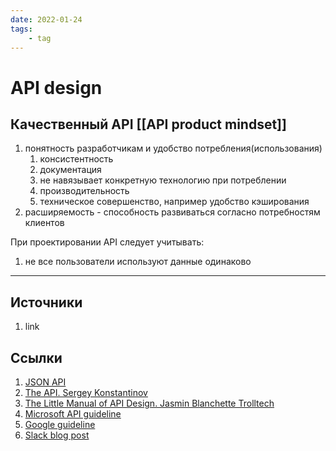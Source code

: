 ```yaml
---
date: 2022-01-24
tags:
    - tag
---
```

# API design

## Качественный API [[API product mindset]]

1. понятность разработчикам и удобство потребления(использования) 
    1. консистентность
    1. документация
    1. не навязывает конкретную технологию при потреблении
    1. производительность
    1. техническое совершенство, например удобство кэширования
1. расширяемость - способность развиваться согласно потребностям клиентов

При проектировании API следует учитывать:

1. не все пользователи используют данные одинаково

---

## Источники

1. link

## Ссылки

1. [JSON API](https://jsonapi.org/)
1. [The API. Sergey Konstantinov](https://twirl.github.io/The-API-Book/)
1. [The Little Manual of API Design. Jasmin Blanchette Trolltech](https://www.cs.vu.nl/~jbe248/api-design.pdf)
1. [Microsoft API guideline](https://github.com/Microsoft/api-guidelines)
1. [Google guideline](https://google.aip.dev/general)
1. [Slack blog post](https://slack.engineering/how-we-design-our-apis-at-slack/)

